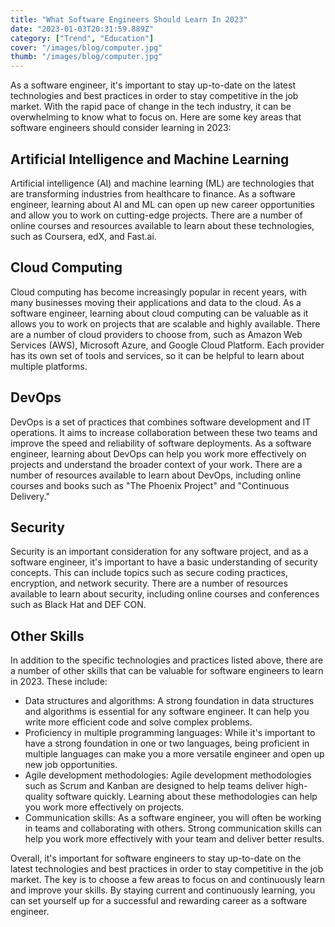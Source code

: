```yaml
---
title: "What Software Engineers Should Learn In 2023"
date: "2023-01-03T20:31:59.889Z"
category: ["Trend", "Education"]
cover: "/images/blog/computer.jpg"
thumb: "/images/blog/computer.jpg"
---
```


As a software engineer, it's important to stay up-to-date on the latest technologies and best practices in order to stay competitive in the job market. With the rapid pace of change in the tech industry, it can be overwhelming to know what to focus on. Here are some key areas that software engineers should consider learning in 2023:

## Artificial Intelligence and Machine Learning

Artificial intelligence (AI) and machine learning (ML) are technologies that are transforming industries from healthcare to finance. As a software engineer, learning about AI and ML can open up new career opportunities and allow you to work on cutting-edge projects. There are a number of online courses and resources available to learn about these technologies, such as Coursera, edX, and Fast.ai.

## Cloud Computing

Cloud computing has become increasingly popular in recent years, with many businesses moving their applications and data to the cloud. As a software engineer, learning about cloud computing can be valuable as it allows you to work on projects that are scalable and highly available. There are a number of cloud providers to choose from, such as Amazon Web Services (AWS), Microsoft Azure, and Google Cloud Platform. Each provider has its own set of tools and services, so it can be helpful to learn about multiple platforms.

## DevOps

DevOps is a set of practices that combines software development and IT operations. It aims to increase collaboration between these two teams and improve the speed and reliability of software deployments. As a software engineer, learning about DevOps can help you work more effectively on projects and understand the broader context of your work. There are a number of resources available to learn about DevOps, including online courses and books such as "The Phoenix Project" and "Continuous Delivery."

## Security

Security is an important consideration for any software project, and as a software engineer, it's important to have a basic understanding of security concepts. This can include topics such as secure coding practices, encryption, and network security. There are a number of resources available to learn about security, including online courses and conferences such as Black Hat and DEF CON.

## Other Skills

In addition to the specific technologies and practices listed above, there are a number of other skills that can be valuable for software engineers to learn in 2023. These include:

- Data structures and algorithms: A strong foundation in data structures and algorithms is essential for any software engineer. It can help you write more efficient code and solve complex problems.
- Proficiency in multiple programming languages: While it's important to have a strong foundation in one or two languages, being proficient in multiple languages can make you a more versatile engineer and open up new job opportunities.
- Agile development methodologies: Agile development methodologies such as Scrum and Kanban are designed to help teams deliver high-quality software quickly. Learning about these methodologies can help you work more effectively on projects.
- Communication skills: As a software engineer, you will often be working in teams and collaborating with others. Strong communication skills can help you work more effectively with your team and deliver better results.

Overall, it's important for software engineers to stay up-to-date on the latest technologies and best practices in order to stay competitive in the job market. The key is to choose a few areas to focus on and continuously learn and improve your skills. By staying current and continuously learning, you can set yourself up for a successful and rewarding career as a software engineer.


